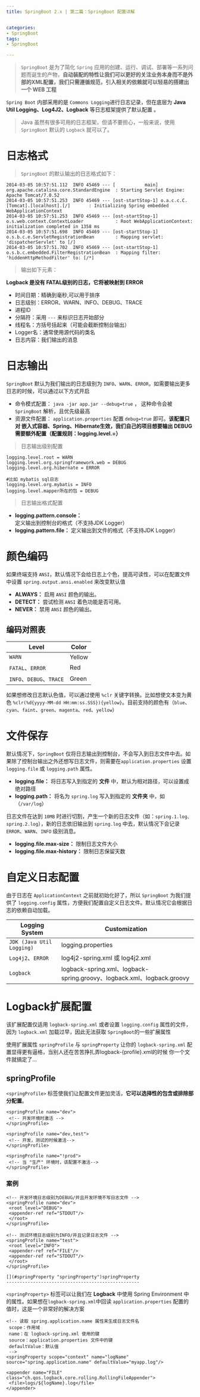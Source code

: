 ```yaml
---
title: SpringBoot 2.x | 第二篇：SpringBoot 配置详解 


categories:
- SpringBoot
tags:
- SpringBoot

---
```





> `SpringBoot` 是为了简化 `Spring` 应用的创建、运行、调试、部署等一系列问题而诞生的产物，**自动装配的特性让我们可以更好的关注业务本身而不是外部的XML配置，我们只需遵循规范，引入相关的依赖就可以轻易的搭建出一个 WEB 工程**

`Spring Boot` 内部采用的是 `Commons Logging`进行日志记录，但在底层为 **Java Util Logging、Log4J2、Logback** 等日志框架提供了默认配置 。

> Java 虽然有很多可用的日志框架，但请不要担心，一般来说，使用 `SpringBoot` 默认的 `Logback` 就可以了。

[](#日志格式 "日志格式")日志格式
====================

> `SpringBoot` 的默认输出的日志格式如下：

    2014-03-05 10:57:51.112  INFO 45469 --- [           main] org.apache.catalina.core.StandardEngine  : Starting Servlet Engine: Apache Tomcat/7.0.52  
    2014-03-05 10:57:51.253  INFO 45469 --- [ost-startStop-1] o.a.c.c.C.[Tomcat].[localhost].[/]       : Initializing Spring embedded WebApplicationContext  
    2014-03-05 10:57:51.253  INFO 45469 --- [ost-startStop-1] o.s.web.context.ContextLoader            : Root WebApplicationContext: initialization completed in 1358 ms  
    2014-03-05 10:57:51.698  INFO 45469 --- [ost-startStop-1] o.s.b.c.e.ServletRegistrationBean        : Mapping servlet: 'dispatcherServlet' to [/]  
    2014-03-05 10:57:51.702  INFO 45469 --- [ost-startStop-1] o.s.b.c.embedded.FilterRegistrationBean  : Mapping filter: 'hiddenHttpMethodFilter' to: [/*]  

> 输出如下元素：

**Logback 是没有 FATAL级别的日志，它将被映射到 ERROR**

*   时间日期：精确到毫秒,可以用于排序
*   日志级别：ERROR、WARN、INFO、DEBUG、TRACE
*   进程ID
*   分隔符：采用 `---` 来标识日志开始部分
*   线程名：方括号括起来（可能会截断控制台输出）
*   Logger名：通常使用源代码的类名
*   日志内容：我们输出的消息

[](#日志输出 "日志输出")日志输出
====================

`SpringBoot` 默认为我们输出的日志级别为 `INFO`、`WARN`、`ERROR`，如需要输出更多日志的时候，可以通过以下方式开启

*   命令模式配置： `java -jar app.jar --debug=true` ， 这种命令会被 `SpringBoot` 解析，且优先级最高
*   资源文件配置： `application.properties` 配置 `debug=true` 即可。**该配置只对 嵌入式容器、Spring、Hibernate生效，我们自己的项目想要输出 DEBUG 需要额外配置（配置规则：logging.level.=）**

> 日志输出级别配置

    logging.level.root = WARN  
    logging.level.org.springframework.web = DEBUG  
    logging.level.org.hibernate = ERROR  
      
    #比如 mybatis sql日志  
    logging.level.org.mybatis = INFO  
    logging.level.mapper所在的包 = DEBUG  

> 日志输出格式配置

*   **logging.pattern.console：** 定义输出到控制台的格式（不支持JDK Logger）
*   **logging.pattern.file：** 定义输出到文件的格式（不支持JDK Logger）

[](#颜色编码 "颜色编码")颜色编码
====================

如果终端支持 `ANSI`，默认情况下会给日志上个色，提高可读性，可以在配置文件中设置 `spring.output.ansi.enabled` 来改变默认值

*   **ALWAYS：** 启用 `ANSI` 颜色的输出。
*   **DETECT：** 尝试检测 `ANSI` 着色功能是否可用。
*   **NEVER：** 禁用 `ANSI` 颜色的输出。

[](#编码对照表 "编码对照表")编码对照表
-----------------------

Level|Color
---|---
`WARN`|Yellow
`FATAL`、`ERROR`|Red
`INFO`、`DEBUG`、`TRACE`|Green

如果想修改日志默认色值，可以通过使用 `%clr` 关键字转换。比如想使文本变为黄色 `%clr(%d{yyyy-MM-dd HH:mm:ss.SSS}){yellow}`。目前支持的颜色有（`blue`、`cyan`、`faint`、`green`、`magenta`、`red`、`yellow`）

[](#文件保存 "文件保存")文件保存
====================

默认情况下，`SpringBoot` 仅将日志输出到控制台，不会写入到日志文件中去。如果除了控制台输出之外还想写日志文件，则需要在`application.properties` 设置`logging.file` 或 `logging.path` 属性。

*   **logging.file：** 将日志写入到指定的 **文件** 中，默认为相对路径，可以设置成绝对路径
*   **logging.path：** 将名为 `spring.log` 写入到指定的 **文件夹** 中，如（`/var/log`）

日志文件在达到 `10MB` 时进行切割，产生一个新的日志文件（如：`spring.1.log、spring.2.log`），新的日志依旧输出到 `spring.log` 中去，默认情况下会记录 `ERROR`、`WARN`、`INFO` 级别消息。

*   **logging.file.max-size：** 限制日志文件大小
*   **logging.file.max-history：** 限制日志保留天数

[](#自定义日志配置 "自定义日志配置")自定义日志配置
=============================

由于日志在 `ApplicationContext` 之前就初始化好了，所以 `SpringBoot` 为我们提供了 `logging.config` 属性，方便我们配置自定义日志文件。默认情况它会根据日志的依赖自动加载。

Logging System|Customization
---|---
`JDK (Java Util Logging)`|logging.properties
`Log4j2`、`ERROR`|log4j2-spring.xml 或 log4j2.xml
`Logback`|logback-spring.xml、logback-spring.groovy、logback.xml、logback.groovy

[](#Logback扩展配置 "Logback扩展配置")Logback扩展配置
=========================================

该扩展配置仅适用 `logback-spring.xml` 或者设置 `logging.config` 属性的文件，因为 `logback.xml` 加载过早，因此无法获取 `SpringBoot`的一些扩展属性

使用扩展属性 `springProfile` 与 `springProperty` 让你的 `logback-spring.xml` 配置显得更有逼格，当别人还在苦苦挣扎弄logback-{profile}.xml的时候 你一个文件就搞定了…

[](#springProfile "springProfile")springProfile
-----------------------------------------------

`<springProfile>` 标签使我们让配置文件更加灵活，**它可以选择性的包含或排除部分配置**。

    <springProfile name="dev">  
     <!-- 开发环境时激活 -->  
    </springProfile>  
      
    <springProfile name="dev,test">  
     <!-- 开发，测试的时候激活-->  
    </springProfile>  
      
    <springProfile name="!prod">  
     <!-- 当 "生产" 环境时，该配置不激活-->  
    </springProfile>  

### [](#案例 "案例")案例

    <!-- 开发环境日志级别为DEBUG/并且开发环境不写日志文件 -->  
    <springProfile name="dev">  
     <root level="DEBUG">  
     <appender-ref ref="STDOUT"/>  
     </root>  
    </springProfile>  
      
    <!-- 测试环境日志级别为INFO/并且记录日志文件 -->  
    <springProfile name="test">  
     <root level="INFO">  
     <appender-ref ref="FILE"/>  
     <appender-ref ref="STDOUT"/>  
     </root>  
    </springProfile>  
    
    [](#springProperty "springProperty")springProperty
    --------------------------------------------------

`<springProperty>` 标签可以让我们在 **Logback** 中使用 Spring Environment 中的属性。如果想在`logback-spring.xml`中回读 `application.properties` 配置的值时，这是一个非常好的解决方案

    <!-- 读取 spring.application.name 属性来生成日志文件名  
     scope：作用域  
     name：在 logback-spring.xml 使用的键  
     source：application.properties 文件中的键  
     defaultValue：默认值  
     -->  
    <springProperty scope="context" name="logName" source="spring.application.name" defaultValue="myapp.log"/>  
      
    <appender name="FILE" class="ch.qos.logback.core.rolling.RollingFileAppender">  
     <file>logs/${logName}.log</file>  
    </appender>  
    
